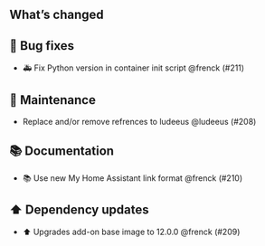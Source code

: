 ## What’s changed

## 🐛 Bug fixes

- 🚑 Fix Python version in container init script @frenck (#211)

## 🧰 Maintenance

- Replace and/or remove refrences to ludeeus @ludeeus (#208)

## 📚 Documentation

- 📚 Use new My Home Assistant link format @frenck (#210)

## ⬆️ Dependency updates

- ⬆️ Upgrades add-on base image to 12.0.0 @frenck (#209)
